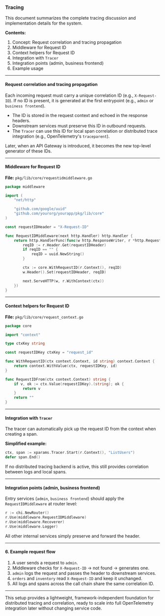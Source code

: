 ### Tracing

This document summarizes the complete tracing discussion and implementation details for the system.

**Contents:**

1. Concept: Request correlation and tracing propagation
2. Middleware for Request ID
3. Context helpers for Request ID
4. Integration with `Tracer`
5. Integration points (admin, business frontend)
6. Example usage

---

#### Request correlation and tracing propagation

Each incoming request must carry a unique correlation ID (e.g., `X-Request-ID`). If no ID is present, it is generated at the first entrypoint (e.g., `admin` or `business frontend`).

* The ID is stored in the request context and echoed in the response headers.
* Downstream services must preserve this ID in outbound requests.
* The `Tracer` can use this ID for local span correlation or distributed trace integration (e.g., OpenTelemetry's `traceparent`).

Later, when an API Gateway is introduced, it becomes the new top-level generator of these IDs.

---

#### Middleware for Request ID

**File:** `pkg/lib/core/requestidmiddleware.go`

```go
package middleware

import (
    "net/http"

    "github.com/google/uuid"
    "github.com/yourorg/yourapp/pkg/lib/core"
)

const requestIDHeader = "X-Request-ID"

func RequestIDMiddleware(next http.Handler) http.Handler {
    return http.HandlerFunc(func(w http.ResponseWriter, r *http.Request) {
        reqID := r.Header.Get(requestIDHeader)
        if reqID == "" {
            reqID = uuid.NewString()
        }

        ctx := core.WithRequestID(r.Context(), reqID)
        w.Header().Set(requestIDHeader, reqID)

        next.ServeHTTP(w, r.WithContext(ctx))
    })
}
```

---

#### Context helpers for Request ID

**File:** `pkg/lib/core/request_context.go`

```go
package core

import "context"

type ctxKey string

const requestIDKey ctxKey = "request_id"

func WithRequestID(ctx context.Context, id string) context.Context {
    return context.WithValue(ctx, requestIDKey, id)
}

func RequestIDFrom(ctx context.Context) string {
    if v, ok := ctx.Value(requestIDKey).(string); ok {
        return v
    }
    return ""
}
```

---

#### Integration with `Tracer`

The tracer can automatically pick up the request ID from the context when creating a span.

**Simplified example:**

```go
ctx, span := xparams.Tracer.Start(r.Context(), "ListUsers")
defer span.End()
```

If no distributed tracing backend is active, this still provides correlation between logs and local spans.

---

#### Integration points (admin, business frontend)

Entry services (`admin`, `business frontend`) should apply the `RequestIDMiddleware` at router level:

```go
r := chi.NewRouter()
r.Use(middleware.RequestIDMiddleware)
r.Use(middleware.Recoverer)
r.Use(middleware.Logger)
```

All other internal services simply preserve and forward the header.

---

#### 6. Example request flow

1. A user sends a request to `admin`.
2. Middleware checks for `X-Request-ID` → not found → generates one.
3. `admin` logs the request and passes the header to downstream services.
4. `orders` and `inventory` read `X-Request-ID` and keep it unchanged.
5. All logs and spans across the call chain share the same correlation ID.

---

This setup provides a lightweight, framework-independent foundation for distributed tracing and correlation, ready to scale into full OpenTelemetry integration later without changing service code.
